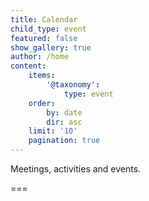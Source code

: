 ```yaml
---
title: Calendar
child_type: event
featured: false
show_gallery: true
author: /home
content:
    items:
        '@taxonomy':
            type: event
    order:
        by: date
        dir: asc
    limit: '10'
    pagination: true
---
```


Meetings, activities and events.

===
